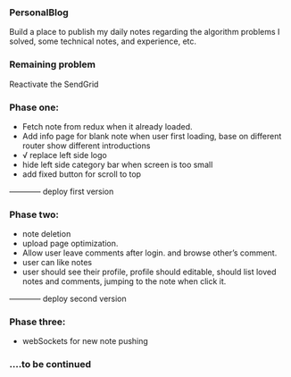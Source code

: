 ### **PersonalBlog**

Build a place to publish my daily notes regarding the algorithm problems I solved, some technical notes, and experience, etc.



### Remaining problem

Reactivate the SendGrid 



### Phase one: 

- Fetch note from redux when it already loaded.
- Add info page for blank note when user first loading, base on different router show different introductions
-  √ replace left side logo  
- hide left side category bar when screen is too small
- add fixed button for scroll to top 

————  deploy first version



### Phase two: 

- note deletion
- upload page optimization. 
- Allow user leave comments after login. and browse other’s comment.
- user can like notes
- user should see their profile, profile should editable, should list loved notes and  comments,  jumping to the note when click it. 

————  deploy second version



### Phase three:

- webSockets for new note pushing



### ….to be continued